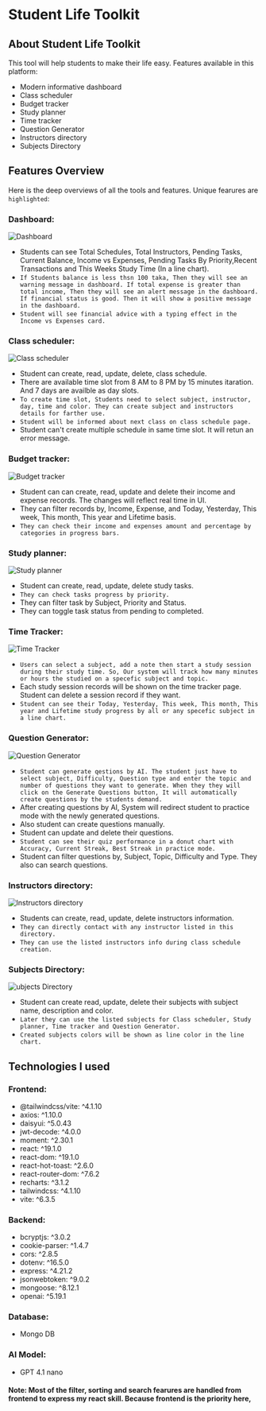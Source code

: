 # Student Life Toolkit

## About Student Life Toolkit

This tool will help students to make their life easy. Features available in this platform:

- Modern informative dashboard
- Class scheduler
- Budget tracker
- Study planner
- Time tracker
- Question Generator
- Instructors directory
- Subjects Directory

## Features Overview

Here is the deep overviews of all the tools and features. Unique fearures are `highlighted`:

### Dashboard:

![Dashboard](https://media.rakibulhasan.dev/slt/dashboard.jpg)

- Students can see Total Schedules, Total Instructors, Pending Tasks, Current Balance, Income vs Expenses, Pending Tasks By Priority,Recent Transactions and This Weeks Study Time (In a line chart).
- `If Students balance is less thsn 100 taka, Then they will see an warning message in dashboard. If total expense is greater than total income, Then they will see an alert message in the dashboard. If financial status is good. Then it will show a positive message in the dashboard.`
- `Student will see financial advice with a typing effect in the Income vs Expenses card.`

### Class scheduler:

![Class scheduler](https://media.rakibulhasan.dev/slt/class-schedule.jpg)

- Student can create, read, update, delete, class schedule.
- There are available time slot from 8 AM to 8 PM by 15 minutes itaration. And 7 days are availble as day slots.
- `To create time slot, Students need to select subject, instructor, day, time and color. They can create subject and instructors details for farther use.`
- `Student will be informed about next class on class schedule page.`
- Student can't create multiple schedule in same time slot. It will retun an error message.

### Budget tracker:

![Budget tracker](https://media.rakibulhasan.dev/slt/budget-tracker.jpg)

- Student can can create, read, update and delete their income and expense records. The changes will reflect real time in UI.
- They can filter records by, Income, Expense, and Today, Yesterday, This week, This month, This year and Lifetime basis.
- `They can check their income and expenses amount and percentage by categories in progress bars.`

### Study planner:

![Study planner](https://media.rakibulhasan.dev/slt/study-planner.jpg)

- Student can create, read, update, delete study tasks.
- `They can check tasks progress by priority.`
- They can filter task by Subject, Priority and Status.
- They can toggle task status from pending to completed.

### Time Tracker:

![Time Tracker](https://media.rakibulhasan.dev/slt/time-tracker.jpg)

- `Users can select a subject, add a note then start a study session during their study time. So, Our system will track how many minutes or hours the studied on a specefic subject and topic.`
- Each study session records will be shown on the time tracker page. Student can delete a session record if they want.
- `Student can see their Today, Yesterday, This week, This month, This year and Lifetime study progress by all or any specefic subject in a line chart.`

### Question Generator:

![Question Generator](https://media.rakibulhasan.dev/slt/question-generator.jpg)

- `Student can generate qestions by AI. The student just have to select subject, Difficulty, Question type and enter the topic and number of questions they want to generate. When they they will click on the Generate Questions button, It will automatically create questions by the students demand.`
- After creating questions by AI, System will redirect student to practice mode with the newly generated questions.
- Also student can create questions manually.
- Student can update and delete their questions.
- `Student can see their quiz performance in a donut chart with Accuracy, Current Streak, Best Streak in practice mode.`
- Student can filter questions by, Subject, Topic, Difficulty and Type. They also can search questions.

### Instructors directory:

![Instructors directory](https://media.rakibulhasan.dev/slt/instructors-directory.jpg)

- Students can create, read, update, delete instructors information.
- `They can directly contact with any instructor listed in this directory.`
- `They can use the listed instructors info during class schedule creation.`

### Subjects Directory:

![ubjects Directory](https://media.rakibulhasan.dev/slt/subjects-directory.jpg)

- Student can create read, update, delete their subjects with subject name, description and color.
- `Later they can use the listed subjects for Class scheduler, Study planner, Time tracker and Question Generator.`
- `Created subjects colors will be shown as line color in the line chart.`

## Technologies I used

### Frontend:

- @tailwindcss/vite: ^4.1.10
- axios: ^1.10.0
- daisyui: ^5.0.43
- jwt-decode: ^4.0.0
- moment: ^2.30.1
- react: ^19.1.0
- react-dom: ^19.1.0
- react-hot-toast: ^2.6.0
- react-router-dom: ^7.6.2
- recharts: ^3.1.2
- tailwindcss: ^4.1.10
- vite: ^6.3.5

### Backend:

- bcryptjs: ^3.0.2
- cookie-parser: ^1.4.7
- cors: ^2.8.5
- dotenv: ^16.5.0
- express: ^4.21.2
- jsonwebtoken: ^9.0.2
- mongoose: ^8.12.1
- openai: ^5.19.1

### Database:

- Mongo DB

### AI Model:

- GPT 4.1 nano

#### **Note:** Most of the filter, sorting and search fearures are handled from frontend to express my react skill. Because frontend is the priority here,
